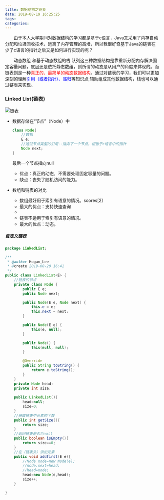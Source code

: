```yaml
---
title: 数据结构之链表
date: 2019-08-19 16:25:25
tags:
categories:
---
```


&emsp;&emsp;由于本人大学期间对数据结构的学习都是基于c语言，Java又采用了内存自动分配和垃圾回收技术，远离了内存管理的高墙，所以我很好奇基于Java的链表在少了c语言的指针之后又是如何进行实现的呢？

&emsp;&emsp;动态数组 和基于动态数组的栈 队列这三种数据结构是靠重新分配内存解决固定容量问题，底层还是依托静态数组，则所谓的动态是从用户的角度来体现的。而链表则是一种<span style="color:red">真正的、最简单的动态数据结构</span>。通过对链表的学习，我们可以更加深刻的理解<span style="color:blue">引用（或者指针）、递归</span>等知识点;辅助组成其他数据结构，栈也可以通过链表来实现。

### Linked List(链表)

![链表](http://cdn1.hikariblog.cn/%E9%93%BE%E8%A1%A8.png)

+ 数据存储在“节点”（Node）中

  ```java
  class Node{
      //数据
      E e;
      //通过节点类型的引用--指向下一个节点，相当于c语言中的指针
      Node next;
  }
  ```

  最后一个节点指向null
  
  - 优点：真正的动态，不需要处理固定容量的问题。
  - 缺点：丧失了随机访问的能力。
  
+ 数组和链表的对比

  - 数组最好用于索引有语意的情况。scores[2]
  - 最大的优点：支持快速查询
  -  
  - 链表不适用于索引有语意的情况。
  - 最大的优点：动态。

##### 自定义链表

```java
package LinkedList;

/**
 * @author Hogan_Lee
 * @create 2019-08-20 16:41
 */
public class LinkedList<E> {
    //链表的节点
    private class Node {
        public E e;
        public Node next;

        public Node(E e, Node next) {
            this.e = e;
            this.next = next;
        }

        public Node(E e) {
            this(e, null);
        }

        public Node() {
            this(null, null);
        }

        @Override
        public String toString() {
            return e.toString();
        }
    }
    private Node head;
    private int size;
    
    public LinkedList(){
        head=null;
        size=0;
    }
    //获取链表中元素的个数
    public int getSize(){
        return size;
    }
    //返回链表是否为null
    public boolean isEmpty(){
        return size==0;
    }
    //在（链表头）添加元素
    public void addfirst(E e){
        //Node node=new Node(e);
        //node.next=head;
        //head=node;
        head=new Node(e,head);
        size++;
    }

}
```


